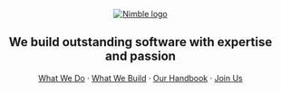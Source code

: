 <p align="center">
  <a href="https://nimblehq.co/">
    <picture>
      <source media="(prefers-color-scheme: dark)" srcset="https://assets.nimblehq.co/logo/dark/logo-dark-text-320.png">
      <img alt="Nimble logo" src="https://assets.nimblehq.co/logo/light/logo-light-text-320.png">
    </picture>    
  </a>
  <h2 align="center">We build outstanding software with expertise and passion</h2>
</p>

<p align="center">
  <a href="https://nimblehq.co/services/">What We Do</a>
  ·
  <a href="https://nimblehq.co/work/">What We Build</a>
  ·
  <a href="https://nimblehq.co/compass/">Our Handbook</a>
  ·
  <a href="https://jobs.nimblehq.co/">Join Us</a>
</p>
